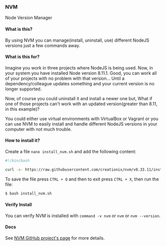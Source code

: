 ### NVM

Node Version Manager

#### What is this?

By using NVM you can manage(install, uninstall, use) different NodeJS versions just a few commands away.

#### What is this for?

Imagine you work in three projects where NodeJS is being used. Now, in your system you have installed Node version 8.11.1. Good, you can work all of your projects with no problem with that version... Until a dependency/colleague updates something and your current version is no longer supported.

Now, of course you could uninstall it and install a newer one but, What if one of those projects can't work with an updated version(greater than 8.11, in this example)?

You could either use virtual environments with VirtualBox or Vagrant or you can use NVM to easily install and handle different NodeJS versions in your computer with not much trouble.

#### How to install it?

Create a file `nano install_nvm.sh` and add the following content:

```bash
#!/bin/bash

curl -o- https://raw.githubusercontent.com/creationix/nvm/v0.33.11/install.sh | bash
```

To save the file press `CTRL + O` and then to exit press `CTRL + X`, then run the file:

```bash
$ bash install_nvm.sh
```

#### Verify Install

You can verify NVM is installed with `command -v nvm` or `nvm` or `nvm --version`.

#### Docs

See [NVM GitHub project's page](https://github.com/creationix/nvm) for more details.
